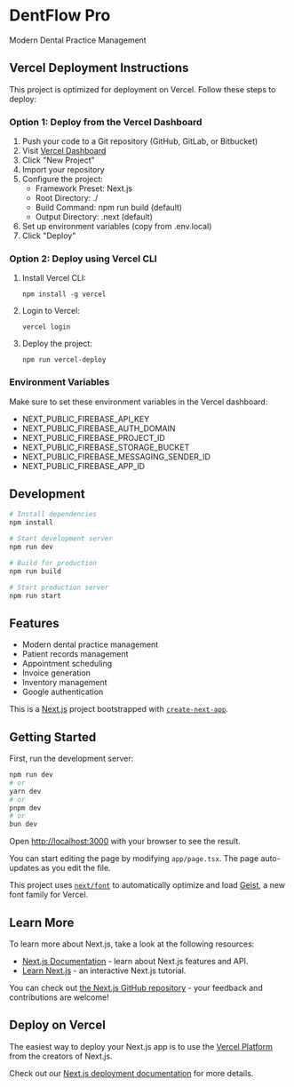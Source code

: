 # DentFlow Pro

Modern Dental Practice Management

## Vercel Deployment Instructions

This project is optimized for deployment on Vercel. Follow these steps to deploy:

### Option 1: Deploy from the Vercel Dashboard

1. Push your code to a Git repository (GitHub, GitLab, or Bitbucket)
2. Visit [Vercel Dashboard](https://vercel.com/dashboard)
3. Click "New Project"
4. Import your repository
5. Configure the project:
   - Framework Preset: Next.js
   - Root Directory: ./
   - Build Command: npm run build (default)
   - Output Directory: .next (default)
6. Set up environment variables (copy from .env.local)
7. Click "Deploy"

### Option 2: Deploy using Vercel CLI

1. Install Vercel CLI:
   ```
   npm install -g vercel
   ```

2. Login to Vercel:
   ```
   vercel login
   ```

3. Deploy the project:
   ```
   npm run vercel-deploy
   ```

### Environment Variables

Make sure to set these environment variables in the Vercel dashboard:

- NEXT_PUBLIC_FIREBASE_API_KEY
- NEXT_PUBLIC_FIREBASE_AUTH_DOMAIN
- NEXT_PUBLIC_FIREBASE_PROJECT_ID
- NEXT_PUBLIC_FIREBASE_STORAGE_BUCKET
- NEXT_PUBLIC_FIREBASE_MESSAGING_SENDER_ID
- NEXT_PUBLIC_FIREBASE_APP_ID

## Development

```bash
# Install dependencies
npm install

# Start development server
npm run dev

# Build for production
npm run build

# Start production server
npm run start
```

## Features

- Modern dental practice management
- Patient records management
- Appointment scheduling
- Invoice generation
- Inventory management
- Google authentication

This is a [Next.js](https://nextjs.org) project bootstrapped with [`create-next-app`](https://nextjs.org/docs/app/api-reference/cli/create-next-app).

## Getting Started

First, run the development server:

```bash
npm run dev
# or
yarn dev
# or
pnpm dev
# or
bun dev
```

Open [http://localhost:3000](http://localhost:3000) with your browser to see the result.

You can start editing the page by modifying `app/page.tsx`. The page auto-updates as you edit the file.

This project uses [`next/font`](https://nextjs.org/docs/app/building-your-application/optimizing/fonts) to automatically optimize and load [Geist](https://vercel.com/font), a new font family for Vercel.

## Learn More

To learn more about Next.js, take a look at the following resources:

- [Next.js Documentation](https://nextjs.org/docs) - learn about Next.js features and API.
- [Learn Next.js](https://nextjs.org/learn) - an interactive Next.js tutorial.

You can check out [the Next.js GitHub repository](https://github.com/vercel/next.js) - your feedback and contributions are welcome!

## Deploy on Vercel

The easiest way to deploy your Next.js app is to use the [Vercel Platform](https://vercel.com/new?utm_medium=default-template&filter=next.js&utm_source=create-next-app&utm_campaign=create-next-app-readme) from the creators of Next.js.

Check out our [Next.js deployment documentation](https://nextjs.org/docs/app/building-your-application/deploying) for more details.
